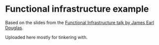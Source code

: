 # Functional infrastructure example

Based on the slides from the [Functional Infrastructure talk by James Earl Douglas](https://earldouglas.com/talks/infunstructure/slides.html#(1)).

Uploaded here mostly for tinkering with.
